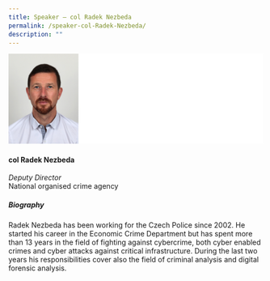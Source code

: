 ```yaml
---
title: Speaker – col Radek Nezbeda
permalink: /speaker-col-Radek-Nezbeda/
description: ""
---
```

![](/images/Speakers/col%20Radek%20Nezbeda.jpg)

#### **col Radek Nezbeda**

*Deputy Director*  
National organised crime agency

##### **Biography**
Radek Nezbeda has been working for the Czech Police since 2002. He started his career in the Economic Crime Department but has spent more than 13 years in the field of fighting against cybercrime, both cyber enabled crimes and cyber attacks against critical infrastructure. During the last two years his responsibilities cover also the field of criminal analysis and digital forensic analysis.